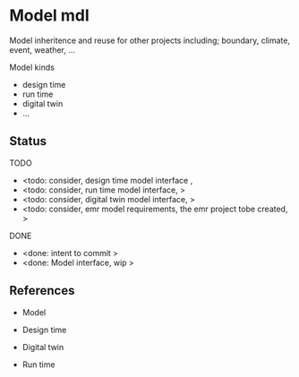 # Model mdl

Model inheritence and reuse for other projects including; boundary, climate, event, weather, ...

Model kinds
* design time
* run time
* digital twin
* ...

## Status

TODO
* <todo: consider, design time model interface , 
* <todo: consider, run time model interface, >
* <todo: consider, digital twin model interface, >
* <todo: consider, emr model requirements, the emr project tobe created, >

DONE
* <done: intent to commit >
* <done: Model interface, wip >

## References

* Model

* Design time
* Digital twin
* Run time

